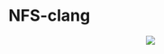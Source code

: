 # NFS-clang

<p align="center">
<img src="https://raw.githubusercontent.com/NFS-Project/NFS-clang/main/Screenshot_20220925-205648_Setelan.png" > 
</p>
